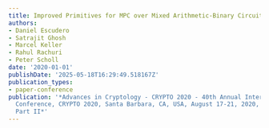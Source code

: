 ```yaml
---
title: Improved Primitives for MPC over Mixed Arithmetic-Binary Circuits
authors:
- Daniel Escudero
- Satrajit Ghosh
- Marcel Keller
- Rahul Rachuri
- Peter Scholl
date: '2020-01-01'
publishDate: '2025-05-18T16:29:49.518167Z'
publication_types:
- paper-conference
publication: '*Advances in Cryptology - CRYPTO 2020 - 40th Annual International Cryptology
  Conference, CRYPTO 2020, Santa Barbara, CA, USA, August 17-21, 2020, Proceedings,
  Part II*'
---
```

